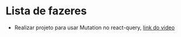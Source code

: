 # Lista de fazeres

- Realizar projeto para usar Mutation no react-query, [link do video](youtube.com/watch?v=Mvy1ahOJ8TA)